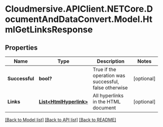 # Cloudmersive.APIClient.NETCore.DocumentAndDataConvert.Model.HtmlGetLinksResponse
## Properties

Name | Type | Description | Notes
------------ | ------------- | ------------- | -------------
**Successful** | **bool?** | True if the operation was successful, false otherwise | [optional] 
**Links** | [**List&lt;HtmlHyperlink&gt;**](HtmlHyperlink.md) | All hyperlinks in the HTML document | [optional] 

[[Back to Model list]](../README.md#documentation-for-models) [[Back to API list]](../README.md#documentation-for-api-endpoints) [[Back to README]](../README.md)

